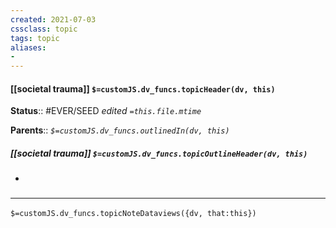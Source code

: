 ```yaml
---
created: 2021-07-03
cssclass: topic
tags: topic
aliases:
- 
---
```


#### [[societal trauma]] `$=customJS.dv_funcs.topicHeader(dv, this)`




**Status**:: #EVER/SEED
*edited `=this.file.mtime`*

**Parents**:: 
*`$=customJS.dv_funcs.outlinedIn(dv, this)`*

##### [[societal trauma]] `$=customJS.dv_funcs.topicOutlineHeader(dv, this)`

- 


### <hr class="dataviews"/>
`$=customJS.dv_funcs.topicNoteDataviews({dv, that:this})`